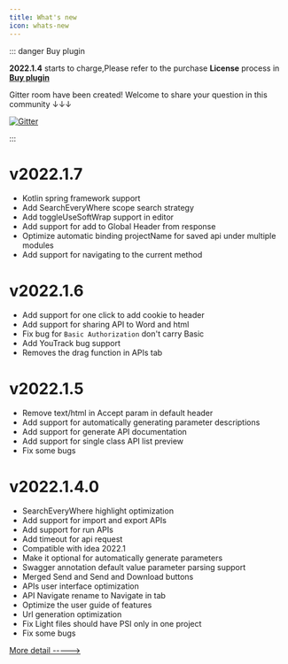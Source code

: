 ```yaml
---
title: What's new
icon: whats-new
---
```


::: danger Buy plugin

**2022.1.4** starts to charge,Please refer to the purchase **License** process in [**Buy plugin**](./buy.md)

Gitter room have been created! Welcome to share your question in this community ↓↓↓

[![Gitter](https://badges.gitter.im/fastRequest/community.svg)](https://gitter.im/fastRequest/community?utm_source=badge&utm_medium=badg查看变更详情e&utm_campaign=pr-badge)

:::

# v2022.1.7<Badge text="Charge" type="warn"/>
* Kotlin spring framework support
* Add SearchEveryWhere scope search strategy
* Add toggleUseSoftWrap support in editor
* Add support for add to Global Header from response
* Optimize automatic binding projectName for saved api under multiple modules
* Add support for navigating to the current method



# v2022.1.6<Badge text="Charge" type="warn"/>
* Add support for one click to add cookie to header
* Add support for sharing API to Word and html
* Fix bug for `Basic Authorization` don't carry Basic
* Add YouTrack bug support
* Removes the drag function in APIs tab

# v2022.1.5<Badge text="Charge" type="warn"/>
* Remove text/html in Accept param in default header
* Add support for automatically generating parameter descriptions
* Add support for generate API documentation
* Add support for single class API list preview
* Fix some bugs


# v2022.1.4.0<Badge text="Charge" type="warn"/>

* SearchEveryWhere highlight optimization
* Add support for import and export APIs
* Add support for run APIs
* Add timeout for api request
* Compatible with idea 2022.1
* Make it optional for automatically generate parameters
* Swagger annotation default value parameter parsing support
* Merged Send and Send and Download buttons
* APIs user interface optimization
* API Navigate rename to Navigate in tab
* Optimize the user guide of features
* Url generation optimization
* Fix Light files should have PSI only in one project
* Fix some bugs

[More detail ----->](./history.md)